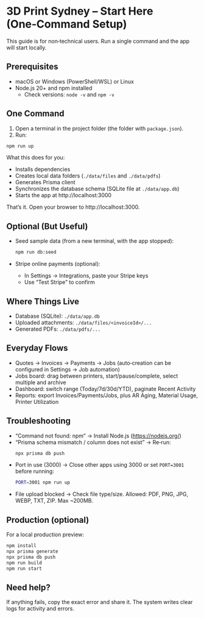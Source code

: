 # 3D Print Sydney – Start Here (One‑Command Setup)

This guide is for non‑technical users. Run a single command and the app will start locally.

## Prerequisites

- macOS or Windows (PowerShell/WSL) or Linux
- Node.js 20+ and npm installed
  - Check versions: `node -v` and `npm -v`

## One Command

1) Open a terminal in the project folder (the folder with `package.json`).
2) Run:

```bash
npm run up
```

What this does for you:
- Installs dependencies
- Creates local data folders (`./data/files` and `./data/pdfs`)
- Generates Prisma client
- Synchronizes the database schema (SQLite file at `./data/app.db`)
- Starts the app at http://localhost:3000

That’s it. Open your browser to http://localhost:3000.

## Optional (But Useful)

- Seed sample data (from a new terminal, with the app stopped):
  ```bash
  npm run db:seed
  ```

- Stripe online payments (optional):
  - In Settings → Integrations, paste your Stripe keys
  - Use “Test Stripe” to confirm

## Where Things Live

- Database (SQLite): `./data/app.db`
- Uploaded attachments: `./data/files/<invoiceId>/...`
- Generated PDFs: `./data/pdfs/...`

## Everyday Flows

- Quotes → Invoices → Payments → Jobs (auto‑creation can be configured in Settings → Job automation)
- Jobs board: drag between printers, start/pause/complete, select multiple and archive
- Dashboard: switch range (Today/7d/30d/YTD), paginate Recent Activity
- Reports: export Invoices/Payments/Jobs, plus AR Aging, Material Usage, Printer Utilization

## Troubleshooting

- “Command not found: npm” → Install Node.js (https://nodejs.org/)
- “Prisma schema mismatch / column does not exist” → Re‑run:
  ```bash
  npx prisma db push
  ```
- Port in use (3000) → Close other apps using 3000 or set `PORT=3001` before running:
  ```bash
  PORT=3001 npm run up
  ```
- File upload blocked → Check file type/size. Allowed: PDF, PNG, JPG, WEBP, TXT, ZIP. Max ~200MB.

## Production (optional)

For a local production preview:
```bash
npm install
npx prisma generate
npx prisma db push
npm run build
npm run start
```

## Need help?

If anything fails, copy the exact error and share it. The system writes clear logs for activity and errors.

